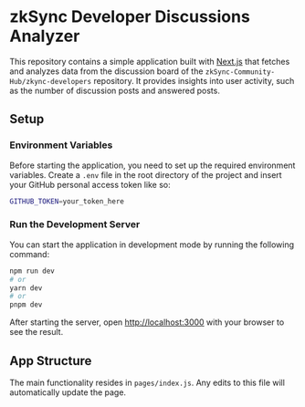 # zkSync Developer Discussions Analyzer

This repository contains a simple application built with [Next.js](https://nextjs.org/) that fetches and analyzes data from the discussion board of the `zkSync-Community-Hub/zkync-developers` repository. It provides insights into user activity, such as the number of discussion posts and answered posts.

## Setup

### Environment Variables

Before starting the application, you need to set up the required environment variables. Create a `.env` file in the root directory of the project and insert your GitHub personal access token like so:

```bash
GITHUB_TOKEN=your_token_here
```

### Run the Development Server

You can start the application in development mode by running the following command:

```bash
npm run dev
# or
yarn dev
# or
pnpm dev
```

After starting the server, open [http://localhost:3000](http://localhost:3000) with your browser to see the result.

## App Structure

The main functionality resides in `pages/index.js`. Any edits to this file will automatically update the page.
